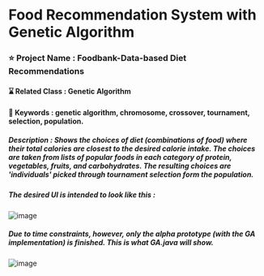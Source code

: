 # Food Recommendation System with Genetic Algorithm

### ⭐ Project Name : Foodbank-Data-based Diet Recommendations 
#### ⌛ Related Class : Genetic Algorithm
#### 🔑 Keywords : genetic algorithm, chromosome, crossover, tournament, selection, population.
##### Description : Shows the choices of diet (combinations of food) where their total calories are closest to the desired calorie intake. The choices are taken from lists of popular foods in each category of protein, vegetables, fruits, and carbohydrates. The resulting choices are 'individuals' picked through tournament selection form the population.


##### The desired UI is intended to look like this :

![image](https://github.com/fatdumplingg/FoodRecommendationSystem-GeneticAlgorithm/assets/115481549/2c7b06b0-d8d6-4d1d-813a-f1d328a07b73)

##### Due to time constraints, however, only the alpha prototype (with the GA implementation) is finished. This is what GA.java will show.

![image](https://github.com/fatdumplingg/FoodRecommendationSystem-GeneticAlgorithm/assets/115481549/a2dec3e3-1a39-4d9a-8cdc-0b2a88ec66a7)


